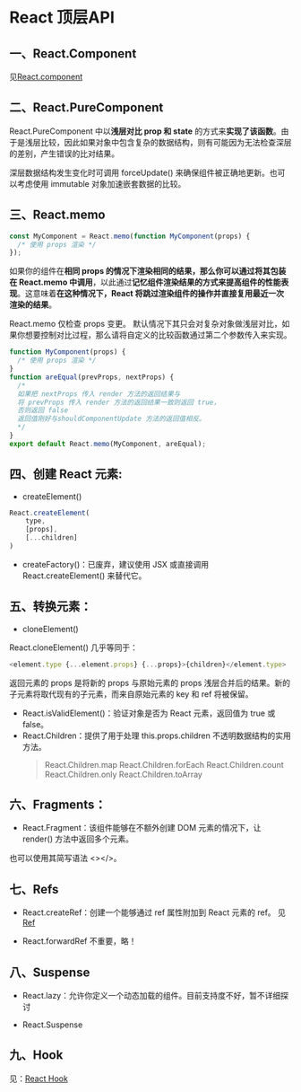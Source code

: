 # React 顶层API

## 一、React.Component
见[React.component](./React.component.md)

## 二、React.PureComponent
React.PureComponent 中以**浅层对比 prop 和 state** 的方式来**实现了该函数**。由于是浅层比较，因此如果对象中包含复杂的数据结构，则有可能因为无法检查深层的差别，产生错误的比对结果。

深层数据结构发生变化时可调用 forceUpdate() 来确保组件被正确地更新。也可以考虑使用 immutable 对象加速嵌套数据的比较。

## 三、React.memo
```js
const MyComponent = React.memo(function MyComponent(props) {
  /* 使用 props 渲染 */
});
```
如果你的组件在**相同 props 的情况下渲染相同的结果，那么你可以通过将其包装在 React.memo 中调用**，以此通过**记忆组件渲染结果的方式来提高组件的性能表现**。这意味着**在这种情况下，React 将跳过渲染组件的操作并直接复用最近一次渲染的结果**。

React.memo 仅检查 props 变更。
默认情况下其只会对复杂对象做浅层对比，如果你想要控制对比过程，那么请将自定义的比较函数通过第二个参数传入来实现。
```js
function MyComponent(props) {
  /* 使用 props 渲染 */
}
function areEqual(prevProps, nextProps) {
  /*
  如果把 nextProps 传入 render 方法的返回结果与
  将 prevProps 传入 render 方法的返回结果一致则返回 true，
  否则返回 false
  返回值刚好与shouldComponentUpdate 方法的返回值相反。
  */
}
export default React.memo(MyComponent, areEqual);
```


## 四、创建 React 元素:
* createElement()
```js
React.createElement(
    type,
    [props],
    [...children]
)
```
* createFactory()：已废弃，建议使用 JSX 或直接调用 React.createElement() 来替代它。

## 五、转换元素：
* cloneElement()

React.cloneElement() 几乎等同于：

```js
<element.type {...element.props} {...props}>{children}</element.type>
```

返回元素的 props 是将新的 props 与原始元素的 props 浅层合并后的结果。新的子元素将取代现有的子元素，而来自原始元素的 key 和 ref 将被保留。

* React.isValidElement()：验证对象是否为 React 元素，返回值为 true 或 false。
* React.Children：提供了用于处理 this.props.children 不透明数据结构的实用方法。
    > React.Children.map
    > React.Children.forEach
    > React.Children.count
    > React.Children.only
    > React.Children.toArray

## 六、Fragments：
* React.Fragment：该组件能够在不额外创建 DOM 元素的情况下，让 render() 方法中返回多个元素。

也可以使用其简写语法 <></>。

## 七、Refs
* React.createRef：创建一个能够通过 ref 属性附加到 React 元素的 ref。
见[Ref](./Refs.md)

* React.forwardRef
不重要，略！


## 八、Suspense
* React.lazy：允许你定义一个动态加载的组件。目前支持度不好，暂不详细探讨

* React.Suspense

## 九、Hook
见：[React Hook](./React_Hook.md)
